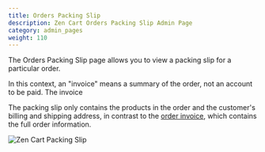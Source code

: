 ```yaml
---
title: Orders Packing Slip 
description: Zen Cart Orders Packing Slip Admin Page 
category: admin_pages
weight: 110
---
```


The Orders Packing Slip page allows you to view a packing slip for a particular order.


In this context, an "invoice" means a summary of the order, not an account to be paid.  The invoice 

The packing slip only contains the products in the order and the customer's billing and shipping address, in contrast to the [order invoice](/user/admin_pages/customers/orders_invoice/), which contains the full order information.

<img src="/images/packingslip.png" alt="Zen Cart Packing Slip" /> 

  

